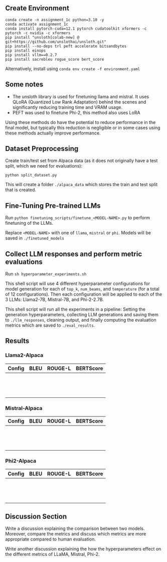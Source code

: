 ## Create Environment
```
conda create -n assignment_1c python=3.10 -y
conda activate assignment_1c
conda install pytorch-cuda=12.1 pytorch cudatoolkit xformers -c pytorch -c nvidia -c xformers
pip install "unsloth[colab-new] @ git+https://github.com/unslothai/unsloth.git"
pip install --no-deps trl peft accelerate bitsandbytes
pip install einops
pip install vllm==0.2.7
pip install sacrebleu rogue_score bert_score
```

Alternatively, install using `conda env create -f environment.yaml`

## Some notes
 - The unsloth library is used for finetuning llama and mistral. It uses QLoRA (Quantized Low Rank Adaptation) behind the scenes and significantly reducing training time and VRAM usage.
 - PEFT was used to finetune Phi-2, this method also uses LoRA

Using these methods do have the potential to reduce performance in the final model, but typically this reduction is negligible or in some cases using these methods actually improve performance.

## Dataset Preprocessing
Create train/test set from Alpaca data (as it does not originally have a test split, which we need for evaluations):

`python split_dataset.py`

This will create a folder `./alpaca_data` which stores the train and test split that is created.

## Fine-Tuning Pre-trained LLMs

Run `python finetuning_scripts/finetune_<MODEL-NAME>.py` to perform finetuning of the LLMs. 

Replace `<MODEL-NAME>` with one of `llama`, `mistral` or `phi`. Models will be saved in `./finetuned_models`

## Collect LLM responses and perform metric evaluations

Run `sh hyperparameter_experiments.sh`

This shell script will use 4 different hyperparameter configurations for model generation for each of `top_k`, `num_beams`, and `temperature` (for a total of 12 configurations). Then each configuration will be applied to each of the 3 LLMs: Llama2-7B, Mistral-7B, and Phi-2-2.7B.

This shell script will run all the experiments in a pipeline: Setting the generation hyperparameters, collecting LLM generations and saving them to `./llm_responses`, cleaning output, and finally computing the evaluation metrics which are saved to `./eval_results`.

## Results

### Llama2-Alpaca
|Config    | BLEU     | ROUGE-L  | BERTScore| 
|----------|----------|----------|----------|
|          |          |          |          | 
|          |          |          |          | 
|          |          |          |          | 
|          |          |          |          | 
|          |          |          |          | 
|          |          |          |          | 
|          |          |          |          | 
|          |          |          |          | 
|          |          |          |          | 
|          |          |          |          | 
|          |          |          |          | 
|          |          |          |          | 
|          |          |          |          | 




### Mistral-Alpaca
|Config    | BLEU     | ROUGE-L  | BERTScore| 
|----------|----------|----------|----------|
|          |          |          |          | 
|          |          |          |          | 
|          |          |          |          | 
|          |          |          |          | 
|          |          |          |          | 
|          |          |          |          | 
|          |          |          |          | 
|          |          |          |          | 
|          |          |          |          | 
|          |          |          |          | 
|          |          |          |          | 
|          |          |          |          | 
|          |          |          |          | 

### Phi2-Alpaca
|Config    | BLEU     | ROUGE-L  | BERTScore| 
|----------|----------|----------|----------|
|          |          |          |          | 
|          |          |          |          | 
|          |          |          |          | 
|          |          |          |          | 
|          |          |          |          | 
|          |          |          |          | 
|          |          |          |          | 
|          |          |          |          | 
|          |          |          |          | 
|          |          |          |          | 
|          |          |          |          | 
|          |          |          |          | 
|          |          |          |          | 

## Discussion Section

Write a discussion explaining the comparison between two models. Moreover, compare the metrics and discuss which metrics are more appropriate compared to human evaluation.



Write another discussion explaining the how the hyperparameters effect on the different metrics of LLaMA, Mistral, Phi-2.

